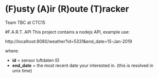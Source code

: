 # (F)usty (A)ir (R)oute (T)racker
Team TBC at CTC15 

#F.A.R.T. API
This project contains a nodejs API, example use:

http://localhost:8080/weather?id=5331&end_date=15-Jan-2019

where:

* **id** = sensor luftdaten ID
* **end_date** = the most recent date your interested in. (this is resolved in unix time)
